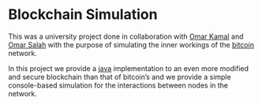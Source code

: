 # Blockchain Simulation

This was a university project done in collaboration with [Omar Kamal](https://github.com/oakamel) and [Omar Salah](https://github.com/omartarek28) with the purpose of simulating the inner workings of the [bitcoin](bitcoin.org) network.

In this project we provide a [java](https://www.oracle.com/java/) implementation to an even more modified and secure blockchain than that of bitcoin’s and we provide a simple console-based simulation for the interactions between nodes in the network.


